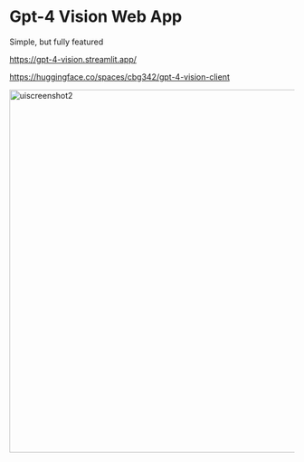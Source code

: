 # Gpt-4 Vision Web App
Simple, but fully featured

https://gpt-4-vision.streamlit.app/

https://huggingface.co/spaces/cbg342/gpt-4-vision-client

<img width="641" alt="uiscreenshot2" src="https://github.com/d3n7/gpt-4-vision-app/assets/29033313/5fed52aa-6aa8-419b-af05-bf67a1ab37cd">
